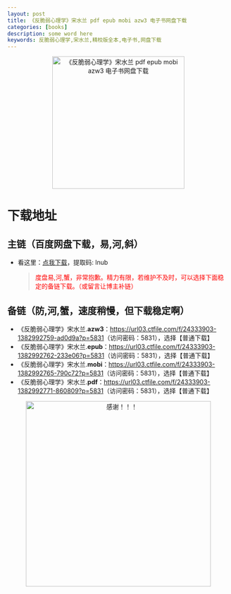 ```yaml
---
layout: post
title: 《反脆弱心理学》宋水兰 pdf epub mobi azw3 电子书网盘下载
categories: [books]
description: some word here
keywords: 反脆弱心理学,宋水兰,精校版全本,电子书,网盘下载
---
```


<div align="center"><img src="https://qweree.cn/wp-content/uploads/2024/10/fan-cui-ruo-xin-li-xue.jpg" alt="《反脆弱心理学》宋水兰 pdf epub mobi azw3 电子书网盘下载" width="300px" height="auto"></div>

# 下载地址

## 主链（百度网盘下载，易,河,斜）

- 看这里：[点我下载](https://pan.baidu.com/s/1iMXUbSbtZQZjDcqDmnWUyw?pwd=lnub)，提取码: lnub

  > <p style="color:red" >度盘易,河,蟹，非常抱歉。精力有限，若维护不及时，可以选择下面稳定的备链下载。（或留言让博主补链）</p>

## 备链（防,河,蟹，速度稍慢，但下载稳定啊）

- 《反脆弱心理学》宋水兰.**azw3**：<https://url03.ctfile.com/f/24333903-1382992759-ad0d9a?p=5831>（访问密码：5831），选择【普通下载】
- 《反脆弱心理学》宋水兰.**epub**：<https://url03.ctfile.com/f/24333903-1382992762-233e06?p=5831>（访问密码：5831），选择【普通下载】
- 《反脆弱心理学》宋水兰.**mobi**：<https://url03.ctfile.com/f/24333903-1382992765-790c72?p=5831>（访问密码：5831），选择【普通下载】
- 《反脆弱心理学》宋水兰.**pdf**：<https://url03.ctfile.com/f/24333903-1382992771-860809?p=5831>（访问密码：5831），选择【普通下载】

<div align="center"><img src="https://pic.imgdb.cn/item/6707df6bd29ded1a8ce37031.gif" alt="感谢！！！" width="420px" height="auto"/></div>
